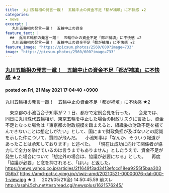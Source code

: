 ```yaml
---
title:  丸川五輪相の発言一蹴！　五輪中止の資金不足「都が補填」に不快感 ★2  
categories:
- news
excerpt: |
   丸川五輪相の発言一蹴！　五輪中止の資金
feature_text: |
  ##  丸川五輪相の発言一蹴！　五輪中止の資金不足「都が補填」に不快感 ★2  
   丸川五輪相の発言一蹴！　五輪中止の資金不足「都が補填」に不快感 ★2  
feature_image: "https://picsum.photos/2560/600?image=733"
image: "https://picsum.photos/2560/600?image=733"
---
```


### [ 丸川五輪相の発言一蹴！　五輪中止の資金不足「都が補填」に不快感 ★2  ](https://asahi.5ch.net/test/read.cgi/newsplus/1621584280/)
#### posted on Fri, 21 May 2021 17:04:40  +0900

 丸川五輪相の発言一蹴！　五輪中止の資金不足「都が補填」に不快感 ★2  

<!--more-->


 　東京都の小池百合子知事が２１日、都庁で定例会見を行った。             　会見では、同日に丸川珠代五輪相が、東京五輪を中止した場合の財政リスクに言及し、資金不足となった場合は「東京都の財政規模を踏まえると、組織委の財政不足を補てんできないことは想定しがたい」として、国にまで財政負担が及ばないとの認識を示した件について、質問が飛んだ。             　小池知事は「なんか、そういう報道があったことは承知しております」と述べた。             　「現在は成功に向けて関係者が協力して全力を挙げているのは言うまでもありません」としたうえで、資金不足が発生した場合について「想定外の場合は、協議が必要になる」とした。             　再度「協議が必要」と念を押されると、「はい」と返した。             https://news.yahoo.co.jp/articles/2f1649f3ad34f3efccd18ea9255f5baa303056b7       https://amd-pctr.c.yimg.jp/r/iwiz-amd/20210521-00000076-dal-000-1-view.jpg             ★１　 2021/05/21(金) 14:50:45.59      前スレ      http://asahi.5ch.net/test/read.cgi/newsplus/1621576245/ 

